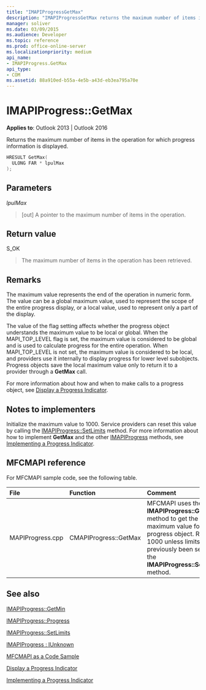 ```yaml
---
title: "IMAPIProgressGetMax"
description: "IMAPIProgressGetMax returns the maximum number of items in the operation for which progress information is displayed."
manager: soliver
ms.date: 03/09/2015
ms.audience: Developer
ms.topic: reference
ms.prod: office-online-server
ms.localizationpriority: medium
api_name:
- IMAPIProgress.GetMax
api_type:
- COM
ms.assetid: 88a910ed-b55a-4e5b-a43d-eb3ea795a70e
---
```


# IMAPIProgress::GetMax

  
  
**Applies to**: Outlook 2013 | Outlook 2016 
  
Returns the maximum number of items in the operation for which progress information is displayed.
  
```cpp
HRESULT GetMax(
  ULONG FAR * lpulMax
);
```

## Parameters

 _lpulMax_
  
> [out] A pointer to the maximum number of items in the operation.
    
## Return value

S_OK 
  
> The maximum number of items in the operation has been retrieved.
    
## Remarks

The maximum value represents the end of the operation in numeric form. The value can be a global maximum value, used to represent the scope of the entire progress display, or a local value, used to represent only a part of the display. 
  
The value of the flag setting affects whether the progress object understands the maximum value to be local or global. When the MAPI_TOP_LEVEL flag is set, the maximum value is considered to be global and is used to calculate progress for the entire operation. When MAPI_TOP_LEVEL is not set, the maximum value is considered to be local, and providers use it internally to display progress for lower level subobjects. Progress objects save the local maximum value only to return it to a provider through a **GetMax** call. 
  
For more information about how and when to make calls to a progress object, see [Display a Progress Indicator](how-to-display-a-progress-indicator.md).
  
## Notes to implementers

Initialize the maximum value to 1000. Service providers can reset this value by calling the [IMAPIProgress::SetLimits](imapiprogress-setlimits.md) method. For more information about how to implement **GetMax** and the other [IMAPIProgress](imapiprogressiunknown.md) methods, see [Implementing a Progress Indicator](implementing-a-progress-indicator.md).
  
## MFCMAPI reference

For MFCMAPI sample code, see the following table.
  
|**File**|**Function**|**Comment**|
|:-----|:-----|:-----|
|MAPIProgress.cpp  <br/> |CMAPIProgress::GetMax  <br/> |MFCMAPI uses the **IMAPIProgress::GetMax** method to get the maximum value for the progress object. Returns 1000 unless limits have previously been set with the **IMAPIProgress::SetLimits** method. |
   
## See also



[IMAPIProgress::GetMin](imapiprogress-getmin.md)
  
[IMAPIProgress::Progress](imapiprogress-progress.md)
  
[IMAPIProgress::SetLimits](imapiprogress-setlimits.md)
  
[IMAPIProgress : IUnknown](imapiprogressiunknown.md)


[MFCMAPI as a Code Sample](mfcmapi-as-a-code-sample.md)
  
[Display a Progress Indicator](how-to-display-a-progress-indicator.md)
  
[Implementing a Progress Indicator](implementing-a-progress-indicator.md)

